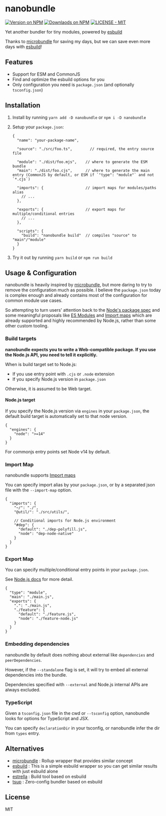 # nanobundle

[![Version on NPM](https://img.shields.io/npm/v/nanobundle)](https://www.npmjs.com/package/nanobundle)
[![Downlaods on NPM](https://img.shields.io/npm/dm/nanobundle)](https://www.npmjs.com/package/nanobundle)
[![LICENSE - MIT](https://img.shields.io/github/license/cometkim/nanobundle)](#license)

Yet another bundler for tiny modules, powered by [esbuild]

Thanks to [microbundle] for saving my days, but we can save even more days with [esbuild]!

## Features

- Support for ESM and CommonJS
- Find and optimize the esbuild options for you
- Only configuration you need is `package.json` (and optionally `tsconfig.json`)

## Installation

1. Install by running `yarn add -D nanobundle` or `npm i -D nanobundle`

2. Setup your `package.json`:
   ```jsonc
   {
     "name": "your-package-name",

     "source": "./src/foo.ts",        // required, the entry source file

     "module": "./dist/foo.mjs",    // where to generate the ESM bundle
     "main": "./dist/foo.cjs",      // where to generate the main entry (CommonJS by default, or ESM if `"type": "module"` and not `*.cjs`)

     "imports": {                   // import maps for modules/paths alias
       // ...
     },

     "exports": {                   // export maps for multiple/conditional entries
       // ...
     },

     "scripts": {
       "build": "nanobundle build"  // compiles "source" to "main"/"module"
     }
   }
   ```

3. Try it out by running `yarn build` or `npm run build`

## Usage & Configuration

nanobundle is heavily inspired by [microbundle], but more daring to try to remove the configuration much as possible. I believe the `package.json` today is complex enough and already contains most of the configuration for common module use cases.

So attempting to turn users' attention back to the [Node's package spec](https://nodejs.org/api/packages.html) and some meaningful proposals like [ES Modules](https://developer.mozilla.org/en-US/docs/Web/JavaScript/Guide/Modules) and [Import maps] which are already supported and highly recommended by Node.js, rather than some other custom tooling.

### Build targets

**nanobundle expects you to write a Web-compatible package. If you use the Node.js API, you need to tell it explicitly.**

When is build target set to Node.js:
- If you use entry point with `.cjs` or `.node` extension
- If you specify Node.js version in `package.json`

Otherwise, it is assumed to be Web target.

#### Node.js target

If you specify the Node.js version via `engines` in your `package.json`, the default build target is automatically set to that node version.

```jsonc
{
  "engines": {
    "node": ">=14"
  }
}
```

For commonjs entry points set Node v14 by default.

### Import Map

nanobundle supports [Import maps]

You can specify import alias by your `package.json`, or by a separated json file with the `--import-map` option.

```jsonc
{
  "imports": {
    "~/": "./",
    "@util/": "./src/utils/",

    // Conditional imports for Node.js environment
    "#dep": {
      "default": "./dep-polyfill.js",
      "node": "dep-node-native"
    }
  }
}
```

### Export Map

You can specify multiple/conditional entry points in your `package.json`.

See [Node.js docs](https://nodejs.org/api/packages.html#packages_package_entry_points) for more detail.

```jsonc
{
  "type": "module",
  "main": "./main.js",
  "exports": {
    ".": "./main.js",
    "./feature": {
      "default": "./feature.js",
      "node": "./feature-node.js"
    }
  }
}
```

### Embedding dependencies

nanobundle by default does nothing about external like `dependencies` and `peerDependencies`.

However, if the `--standalone` flag is set, it will try to embed all external dependencies into the bundle.

Dependencies specified with `--external` and Node.js internal APIs are always excluded.

### TypeScript

Given a `tsconfig.json` file in the cwd or `--tsconfig` option, nanobundle looks for options for TypeScript and JSX.

You can specify `declarationDir` in your tsconfig, or nanobundle infer the dir from `types` entry.

## Alternatives

- [microbundle] : Rollup wrapper that provides similar concept
- [esbuild] : This is a simple esbuild wrapper so you can get similar results with just esbuild alone
- [estrella] : Build tool based on esbuild
- [tsup] : Zero-config bundler based on esbuild

## License

MIT

[Import maps]: (https://wicg.github.io/import-maps/)
[esbuild]: https://esbuild.github.io/
[microbundle]: https://github.com/developit/microbundle
[estrella]: https://github.com/rsms/estrella
[tsup]: https://tsup.egoist.sh/
